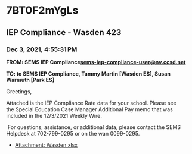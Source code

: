 # 7BT0F2mYgLs
## IEP Compliance - Wasden 423
### Dec 3, 2021, 4:55:31 PM
**FROM: SEMS IEP Compliance<sems-iep-compliance-user@nv.ccsd.net>**

**TO: to SEMS IEP Compliance, Tammy Martin [Wasden ES], Susan Warmuth [Park ES]**


Greetings,  

Attached is the IEP Compliance Rate data for your school. Please see the Special Education Case Manager Additional Pay memo that was included in the 12/3/2021 Weekly Wire.  

 For questions, assistance, or additional data, please contact the SEMS Helpdesk at 702-799-0295 or on the wan 0099-0295.  





* [Attachment: Wasden.xlsx](7BT0F2mYgLs-attachment-1.xlsx)
